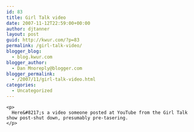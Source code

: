 ```yaml
---
id: 83
title: Girl Talk video
date: 2007-11-12T22:59:00+00:00
author: djtanner
layout: post
guid: http://kwur.com/?p=83
permalink: /girl-talk-video/
blogger_blog:
  - blog.kwur.com
blogger_author:
  - Dan Mnoreply@blogger.com
blogger_permalink:
  - /2007/11/girl-talk-video.html
categories:
  - Uncategorized
---
```

<div class="pf-content">
  <div xmlns='http://www.w3.org/1999/xhtml'>
    <p>
    </p>
    
    <p>
      Here&#8217;s a video someone posted at YouTube from the Girl Talk show post-shut down, presumably pre-tasering.
    </p>
  </div>
</div>